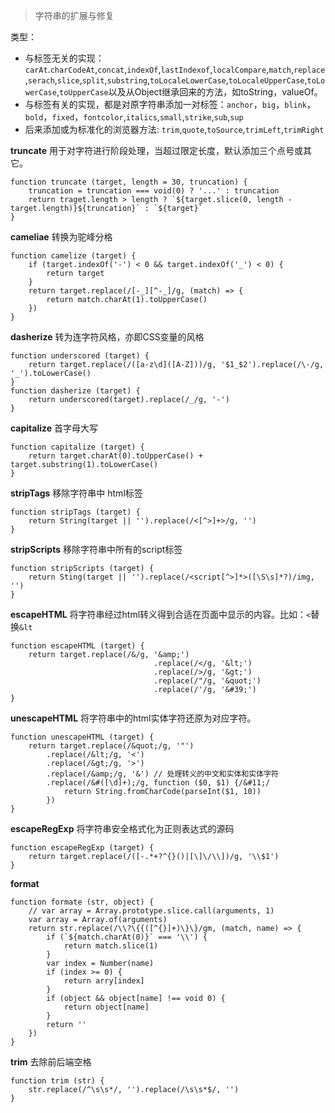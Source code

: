 
> 字符串的扩展与修复

类型：
- 与标签无关的实现：`carAt`.`charCodeAt`,`concat`,`indexOf`,`lastIndexof`,`localCompare`,`match`,`replace`,`serach`,`slice`,`split`,`substring`,`toLocaleLowerCase`,`toLocaleUpperCase`,`toLowerCase`,`toUpperCase`以及从Object继承回来的方法，如toString，valueOf。
- 与标签有关的实现，都是对原字符串添加一对标签：`anchor`，`big`，`blink`，`bold`，`fixed`，`fontcolor`,`italics`,`small`,`strike`,`sub`,`sup`
- 后来添加或为标准化的浏览器方法: `trim`,`quote`,`toSource`,`trimLeft`,`trimRight`


**truncate**
用于对字符进行阶段处理，当超过限定长度，默认添加三个点号或其它。
```
function truncate (target, length = 30, truncation) {
	truncation = truncation === void(0) ? '...' : truncation
	return traget.length > length ? `${target.slice(0, length - target.length)}${truncation}` : `${target}`
}
```

**cameliae**
转换为驼峰分格
```
function camelize (target) {
	if (target.indexOf('-') < 0 && target.indexOf('_') < 0) {
		return target
	}
	return target.replace(/[-_][^-_]/g, (match) => {
		return match.charAt(1).toUpperCase()
	})
}
```

**dasherize**
转为连字符风格，亦即CSS变量的风格
```
function underscored (target) {
	return target.replace(/([a-z\d]([A-Z]))/g, '$1_$2').replace(/\-/g, '_').toLowerCase()
}
function dasherize (target) {
	return underscored(target).replace(/_/g, '-')
}
```

**capitalize**
首字母大写
```
function capitalize (target) {
	return target.charAt(0).toUpperCase() + target.substring(1).toLowerCase()
}
```

**stripTags**
移除字符串中 html标签
```
function stripTags (target) {
	return String(target || '').replace(/<[^>]+>/g, '')
}
```

**stripScripts**
移除字符串中所有的script标签
```
function stripScripts (target) {
	return Sting(target || '').replace(/<script[^>]*>([\S\s]*?)/img, '')
}
```

**escapeHTML**
将字符串经过html转义得到合适在页面中显示的内容。比如：`<`替换`&lt`
```
function escapeHTML (target) {
	return target.replace(/&/g, '&amp;')
								.replace(/</g, '&lt;')
								.replace(/>/g, '&gt;')
								.replace(/"/g, '&quot;')
								.replace(/'/g, '&#39;')
}
```

**unescapeHTML**
将字符串中的html实体字符还原为对应字符。
```
function unescapeHTML (target) {
	return target.replace(/&quot;/g, '"')
		.replace(/&lt;/g, '<')
		.replace(/&gt;/g, '>')
		.replace(/&amp;/g, '&') // 处理转义的中文和实体和实体字符
		.replace(/&#([\d]+);/g, function ($0, $1) {/&#11;/
			return String.fromCharCode(parseInt($1, 10))
		})
}
```

**escapeRegExp**
将字符串安全格式化为正则表达式的源码
```
function escapeRegExp (target) {
	return target.replace(/([-.*+?^{}()|[\]\/\\])/g, '\\$1')
}
```

**format**

```
function formate (str, object) {
	// var array = Array.prototype.slice.call(arguments, 1)
	var array = Array.of(arguments)
	return str.replace(/\\?\{{([^{}]+)\}\}/gm, (match, name) => {
		if (`${match.charAt(0)}` === '\\') {
			return match.slice(1)
		}	
		var index = Number(name)
		if (index >= 0) {
			return arry[index]
		}
		if (object && object[name] !== void 0) {
			return object[name]
		}
		return ''
	})
}
```

**trim**
去除前后端空格
```
function trim (str) {
	str.replace(/^\s\s*/, '').replace(/\s\s*$/, '')
}
``` 
